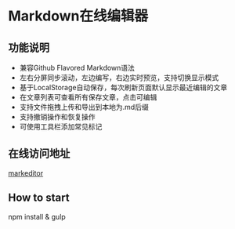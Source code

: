 # Markdown在线编辑器

## 功能说明

* 兼容Github Flavored Markdown语法
* 左右分屏同步滚动，左边编写，右边实时预览，支持切换显示模式
* 基于LocalStorage自动保存，每次刷新页面默认显示最近编辑的文章
* 在文章列表可查看所有保存文章，点击可编辑
* 支持文件拖拽上传和导出到本地为.md后缀
* 支持撤销操作和恢复操作
* 可使用工具栏添加常见标记

## 在线访问地址
[markeditor](http://minsky.me/markeditor)

## How to start

npm install & gulp
